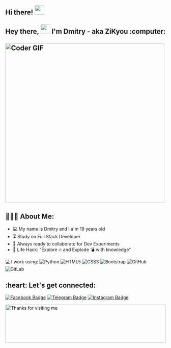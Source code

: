 <h2 align="left">
 <abc>
  <br>Hi there! <img src="https://user-images.githubusercontent.com/42378118/110234147-e3259600-7f4e-11eb-95be-0c4047144dea.gif" width="30"><br>
  <br> Hey there, <img src="https://user-images.githubusercontent.com/42378118/110234147-e3259600-7f4e-11eb-95be-0c4047144dea.gif" width="30"> I'm Dmitry - aka ZiKyou :computer:<br>
  <br>
    <img src="https://media.giphy.com/media/SWoSkN6DxTszqIKEqv/giphy.gif" alt="Coder GIF" width="500">
 </abc>
</h2> 


<h2 align="left">👨🏻‍💻 About Me:</h2>

- :computer: My name is Dmitry and I a'm 19 years old
- :hourglass_flowing_sand:  Study on Full Stack Developer
- :rocket: Always ready to collaborate for Dev Experiments
- :dart: Life Hack: "Explore :fire: and Explode :bomb: with knowledge" <br>


💻 I work using:
  ![Python](https://img.shields.io/badge/-Python-black?style=flat-square&logo=Python)
  ![HTML5](https://img.shields.io/badge/-HTML5-E34F26?style=flat-square&logo=html5&logoColor=white)
  ![CSS3](https://img.shields.io/badge/-CSS3-1572B6?style=flat-square&logo=css3)
  ![Bootstrap](https://img.shields.io/badge/-Bootstrap-563D7C?style=flat-square&logo=bootstrap)
  ![GitHub](https://img.shields.io/badge/-GitHub-181717?style=plastic&logo=github)
  ![GitLab](https://img.shields.io/badge/-GitLab-FCA121?style=plastic&logo=gitlab)

<h2 align="left">:heart: Let's get connected:</h2>

[![Facebook Badge](https://img.shields.io/badge/-ZiKyou-blue?style=plastic&logo=Facebook&logoColor=white&link=https:https://www.facebook.com/profile.php?id=100069764871207)](https://www.facebook.com/profile.php?id=100069764871207)
[![Telegram Badge](https://img.shields.io/badge/-ZiKyou-0088CC?style=flat&logo=Telegram&logoColor=white)](https://t.me/ZiKyou "Contact on Telegram")
[![Instagram Badge](https://img.shields.io/badge/-ZiKyou-purple?style=plastic&logo=instagram&logoColor=white&link=https://www.instagram.com/zikyoucz/)](https://www.instagram.com/zikyoucz/)




<img height="120" alt="Thanks for visiting me" width="100%" src="https://raw.githubusercontent.com/BrunnerLivio/brunnerlivio/master/images/marquee.svg" />
